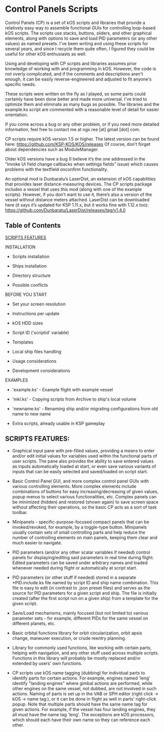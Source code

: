 # Control Panels Scripts

Control Panels (CP) is a set of kOS scripts and libraries that provide a relatively easy way to assemble functional GUIs for controlling loop-based kOS scripts. The scripts use stacks, buttons, sliders, and other graphical elements, along with options to save and load PID parameters (or any other values) as named presets. I've been writing and using these scripts for several years, and since I recycle them quite often, I figured they could be useful for other kOS enthusiasts as well.

Using and developing with CP scripts and libraries assumes prior knowledge of working with and programming in kOS. However, the code is not overly complicated, and if the comments and descriptions aren't enough, it can be easily reverse-engineered and adjusted to fit anyone's specific needs.

These scripts were written on the fly as I played, so some parts could certainly have been done better and made more universal. I've tried to optimize them and eliminate as many bugs as possible. The libraries and the example.ks script are commented with a reasonable level of detail for easier orientation.

If you come across a bug or any other problem, or if you need more detailed information, feel free to contact me at ngx.ree [at] gmail [dot] com.

CP scripts require kOS version 1.5 or higher. The latest version can be found here:
https://github.com/KSP-KOS/KOS/releases
Of course, don’t forget about dependencies such as ModuleManager.

Older kOS versions have a bug (I believe it’s the one addressed in the “Invoke UI field change callbacks when settings fields” issue) which causes problems with the textfield onconfirm functionality.

An optional mod is Dunbaratu’s LaserDist, an extension of kOS capabilities that provides laser distance-measuring devices. The CP scripts package includes a vessel that uses this mod (along with one of the example scripts). However, if you don’t want to use it, there’s also a version of the vessel without distance meters attached.
LaserDist can be downloaded here (it says it’s updated for KSP 1.11.x, but it works fine with 1.12.x too):
https://github.com/Dunbaratu/LaserDist/releases/tag/v1.4.0

## Table of Contents
[SCRIPTS FEATURES](#scripts-features)

INSTALLATION

 - Scripts installation
 
 - Ships installation
 
 - Directory structure
 
 - Possible conflicts
 
BEFORE YOU START

 - Set your screen resolution
 
 - Instructions per update
 
 - kOS HDD sizes
 
 - Script ID ('scriptid' variable)
 
 - Templates
 
 - Local ship files handling
 
 - Usage considerations
 
 - Development considerations
 
EXAMPLES

 - 'example.ks' - Example flight with example vessel
 
 - 'mkl.ks' - Copying scripts from Archive to ship's local volume
 
 - 'newname.ks' - Renaming ship and/or migrating configurations from old name to new name
 
 - Extra scripts, already usable in KSP gameplay
 


## SCRIPTS FEATURES:

- Graphical input pane with pre-filled values, providing a means to enter and/or edit initial values for variables used within the functional parts of user scripts. The pane also provides the ability to save entered values as inputs automatically loaded at start, or even save various variants of inputs that can be easily selected and saved/loaded on script start.

- Basic Control Panel GUI, and more complex control panel GUIs with various controlling elements. More complex elements include combinations of buttons for easy increasing/decreasing of given values, popup menus to select various functionalities, etc. Complex panels can be minimized (hidden) and restored (shown again) to save screen space without affecting their operations, so the basic CP acts as a sort of task toolbar.

- Minipanels - specific-purpose-focused compact panels that can be invoked/revoked, for example, by a toggle-type button. Minipanels usually contain sets of small controlling parts and help reduce the number of controlling elements on main panels, keeping them clear and much easier to navigate.

- PID parameters (and/or any other scalar variables if needed) control panels for displaying/editing said parameters in real time during flight. Edited parameters can be saved under arbitrary names and loaded whenever needed during flight or automatically at script start.

- PID parameters (or other stuff if needed) stored in a separate *PID.include.ks file named by script ID and ship name combination. This file is easy to edit (in contrast to .json preset files) and serves as the source for PID parameters for a given script and ship. The file is initially created (after the first script run on a given ship) from a template for the given script.

- Save/Load mechanisms, mainly focused (but not limited to) various parameter sets - for example, different PIDs for the same vessel on different planets, etc.

- Basic orbital functions library for orbit circularization, orbit apsis change, maneuver execution, or crude reentry planning.

- Library for commonly used functions, like working with certain parts, helping with navigation, and any other stuff used across multiple scripts. Functions in this library will probably be mostly replaced and/or extended by users' own functions.

- CP scripts use kOS name tagging (dubbing) for individual parts to identify parts for certain actions. For example, engines named 'leng' identify "landing engines" where gimbal actions are performed, while other engines on the same vessel, not dubbed, are not involved in such actions. Naming of parts is set up in the VAB or SPH editor (right click → kOS → name tag:), or it can be done in flight as well in parts' right-click popup. Note that multiple parts should have the same name tag for given actions. For example, if the vessel has four landing engines, they all must have the name tag 'leng'. The exceptions are kOS processors, which should each have their own name so they can reference each other.
